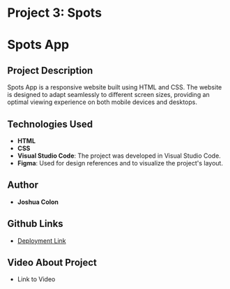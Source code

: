 # Project 3: Spots

# Spots App

## Project Description

Spots App is a responsive website built using HTML and CSS. The website is designed to adapt seamlessly to different screen sizes, providing an optimal viewing experience on both mobile devices and desktops.

## Technologies Used

- **HTML**
- **CSS**
- **Visual Studio Code**: The project was developed in Visual Studio Code.
- **Figma**: Used for design references and to visualize the project's layout.

## Author

- **Joshua Colon**

## Github Links

- [Deployment Link](https://joshoc2004.github.io/se_project_spots/)

## Video About Project

- Link to Video
